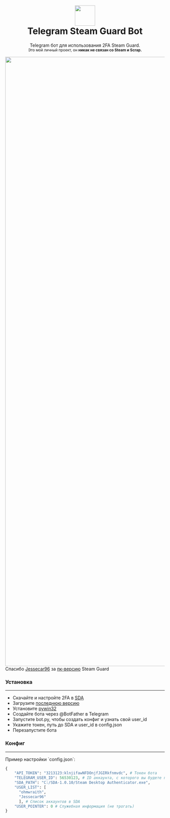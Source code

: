 <h1 align="center">
  <img  src="https://user-images.githubusercontent.com/44874495/193207668-c9b5cec7-0e8c-43b5-af50-37a117d77d8f.png" height="64" width="64" />
  <br/>
  Telegram Steam Guard Bot
</h1>
<p align="center">
  Telegram бот для использования 2FA Steam Guard.<br/>
  <sup>Это мой личный проект, он <b>никак не связан со Steam и Scrap.</b>
</p>
<img align="center" src="https://user-images.githubusercontent.com/44874495/193208264-d2dc46c2-2f2c-443a-ad0c-030ae97d1abf.png" width="1920">
Спасибо <a href="https://github.com/Jessecar96/">Jessecar96</a> за <a href="https://github.com/Jessecar96/SteamDesktopAuthenticator/">пк-версию</a> Steam Guard
<h3 align="left">
  Установка
</h3>
<hr>
<ul>
  <li>Скачайте и настройте 2FA в <a href="https://github.com/Jessecar96/SteamDesktopAuthenticator/releases/latest">SDA</a></li>
  <li>Загрузите <a href="https://github.com/ohmwraith/steam-guard-bot/releases/latest">последнюю версию</a></li>
  <li>Установите <a href="https://pypi.org/project/pywin32/">pywin32</a></li>
  <li>Создайте бота через @BotFather в Telegram</a></li>
  <li>Запустите bot.py, чтобы создать конфиг и узнать свой user_id</li>
  <li>Укажите токен, путь до SDA и user_id в config.json</li>
  <li>Перезапустите бота</li>
</ul>
<h3 align="left">
Конфиг
</h3>
<hr>
Пример настройки `config.json`:

```python
{
    "API_TOKEN": "3213123:klnjifawNFDOnjfJGIRkfnmvdc", # Токен бота
    "TELEGRAM_USER_ID": 56530123, # ID аккаунта, с которого вы будете получать коды
    "SDA_PATH": "C:/SDA-1.0.10/Steam Desktop Authenticator.exe",
    "USER_LIST": [
      "ohmwraith",
      "Jessecar96"
      ], # Список аккаунтов в SDA
    "USER_POINTER": 0 # Служебная информация (не трогать)
}
```
